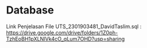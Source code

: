 # Database
Link Penjelasan File UTS_2301903481_DavidTaslim.sql : https://drive.google.com/drive/folders/1Z0ph-TzhEoBH1pXLNlVk4cO_qLum7OHD?usp=sharing
